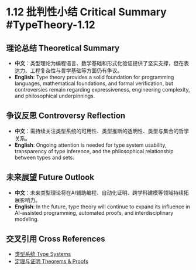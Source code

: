 # 1.12 批判性小结 Critical Summary #TypeTheory-1.12

## 理论总结 Theoretical Summary

- **中文**：类型理论为编程语言、数学基础和形式化验证提供了坚实支撑，但在表达力、工程复杂性与哲学基础等方面仍有争议。
- **English**: Type theory provides a solid foundation for programming languages, mathematical foundations, and formal verification, but controversies remain regarding expressiveness, engineering complexity, and philosophical underpinnings.

## 争议反思 Controversy Reflection

- **中文**：需持续关注类型系统的可用性、类型推断的透明性、类型与集合的哲学关系。
- **English**: Ongoing attention is needed for type system usability, transparency of type inference, and the philosophical relationship between types and sets.

## 未来展望 Future Outlook

- **中文**：未来类型理论将在AI辅助编程、自动化证明、跨学科建模等领域持续拓展影响力。
- **English**: In the future, type theory will continue to expand its influence in AI-assisted programming, automated proofs, and interdisciplinary modeling.

## 交叉引用 Cross References

- [类型系统 Type Systems](../TypeSystems/README.md)
- [定理与证明 Theorems & Proofs](../Theorems_Proofs/README.md)
